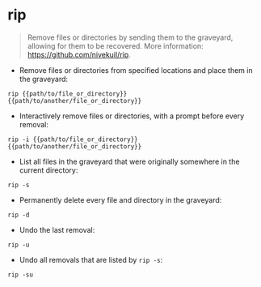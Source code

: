 # rip

> Remove files or directories by sending them to the graveyard, allowing for them to be recovered.
> More information: <https://github.com/nivekuil/rip>.

- Remove files or directories from specified locations and place them in the graveyard:

`rip {{path/to/file_or_directory}} {{path/to/another/file_or_directory}}`

- Interactively remove files or directories, with a prompt before every removal:

`rip -i {{path/to/file_or_directory}} {{path/to/another/file_or_directory}}`

- List all files in the graveyard that were originally somewhere in the current directory:

`rip -s`

- Permanently delete every file and directory in the graveyard:

`rip -d`

- Undo the last removal:

`rip -u`

- Undo all removals that are listed by `rip -s`:

`rip -su`
